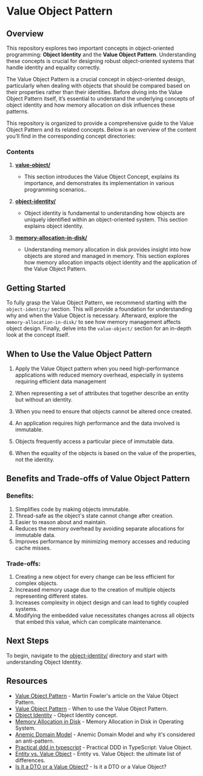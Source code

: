 # Value Object Pattern

## Overview

This repository explores two important concepts in object-oriented programming: **Object Identity** and the **Value Object Pattern**. Understanding these concepts is crucial for designing robust object-oriented systems that handle identity and equality correctly.

The Value Object Pattern is a crucial concept in object-oriented design, particularly when dealing with objects that should be compared based on their properties rather than their identities. Before diving into the Value Object Pattern itself, it’s essential to understand the underlying concepts of object identity and how memory allocation on disk influences these patterns.

This repository is organized to provide a comprehensive guide to the Value Object Pattern and its related concepts. Below is an overview of the content you’ll find in the corresponding concept directories:

### Contents

1. **[value-object/](concepts/value-object/README.md)**
   - This section introduces the Value Object Concept, explains its importance, and demonstrates its implementation in various programming scenarios..

2. **[object-identity/](concepts/object-identity/README.md)**
   - Object identity is fundamental to understanding how objects are uniquely identified within an object-oriented system. This section explains object identity.

3. **[memory-allocation-in-disk/](concepts/memory-allocation/README.md)**
   - Understanding memory allocation in disk provides insight into how objects are stored and managed in memory. This section explores how memory allocation impacts object identity and the application of the Value Object Pattern.

## Getting Started

To fully grasp the Value Object Pattern, we recommend starting with the `object-identity/` section. This will provide a foundation for understanding why and when the Value Object is necessary. Afterward, explore the `memory-allocation-in-disk/` to see how memory management affects object design. Finally, delve into the `value-object/` section for an in-depth look at the concept itself.

## When to Use the Value Object Pattern

1. Apply the Value Object pattern when you need high-performance applications with reduced memory overhead, especially in systems requiring efficient data management

2. When representing a set of attributes that together describe an entity but without an identity.

3. When you need to ensure that objects cannot be altered once created.

4. An application requires high performance and the data involved is immutable.

5. Objects frequently access a particular piece of immutable data.

6. When the equality of the objects is based on the value of the properties, not the identity.

## Benefits and Trade-offs of Value Object Pattern

### Benefits:

1. Simplifies code by making objects immutable.
2. Thread-safe as the object's state cannot change after creation.
3. Easier to reason about and maintain.
4. Reduces the memory overhead by avoiding separate allocations for immutable data.
5. Improves performance by minimizing memory accesses and reducing cache misses.

### Trade-offs:

1. Creating a new object for every change can be less efficient for complex objects.
2. Increased memory usage due to the creation of multiple objects representing different states.
3. Increases complexity in object design and can lead to tightly coupled systems.
4. Modifying the embedded value necessitates changes across all objects that embed this value, which can complicate maintenance.

## Next Steps

To begin, navigate to the [object-identity/](concepts/object-identity/README.md) directory and start with understanding Object Identity.

## Resources

- [Value Object Pattern](https://martinfowler.com/bliki/ValueObject.html) - Martin Fowler's article on the Value Object Pattern.
- [Value Object Pattern](https://medium.com/@hermesmonteiro1981/valueobject-pattern-when-to-use-identify-pattern-situation-e753292113c7) - When to use the Value Object Pattern.
- [Object Identity](https://link.springer.com/referenceworkentry/10.1007/978-0-387-39940-9_1470) - Object Identity concept.
- [Memory Allocation in Disk](https://www.geeksforgeeks.org/memory-allocation-in-disk-operating-system/) - Memory Allocation in Disk in Operating System.
- [Anemic Domain Model](https://khalilstemmler.com/wiki/anemic-domain-model/) - Anemic Domain Model and why it's considered an anti-pattern.
- [Practical ddd in typescript](https://javascript.plainenglish.io/practical-ddd-in-typescript-value-object-b76bcd2d9283) - Practical DDD in TypeScript: Value Object.
- [Entity vs. Value Object](https://enterprisecraftsmanship.com/posts/entity-vs-value-object-the-ultimate-list-of-differences/) - Entity vs. Value Object: the ultimate list of differences.
- [Is it a DTO or a Value Object?](https://matthiasnoback.nl/2022/09/is-it-a-dto-or-a-value-object/) - Is it a DTO or a Value Object?
